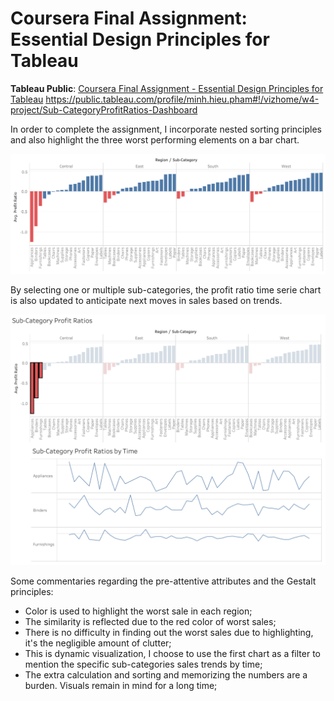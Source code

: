 # Coursera Final Assignment: Essential Design Principles for Tableau

**Tableau Public**: 
[Coursera Final Assignment - Essential Design Principles for Tableau](https://public.tableau.com/profile/minh.hieu.pham#!/vizhome/w4-project/Sub-CategoryProfitRatios-Dashboard)
https://public.tableau.com/profile/minh.hieu.pham#!/vizhome/w4-project/Sub-CategoryProfitRatios-Dashboard

In order to complete the assignment, I incorporate nested sorting principles and also highlight the three worst performing elements on a bar chart.

![w-4-ex-1](./w-4-ex-1.png "w-4-ex-1")

By selecting one or multiple sub-categories, the profit ratio time serie chart is also updated to anticipate next moves in sales based on trends.

![w-4-ex-2](./w-4-ex-2.png "w-4-ex-2")

Some commentaries regarding the pre-attentive attributes and the Gestalt principles: 

- Color is used to highlight the worst sale in each region; 
- The similarity is reflected due to the red color of worst sales; 
- There is no difficulty in finding out the worst sales due to highlighting, it's the negligible amount of clutter; 
- This is dynamic visualization, I choose to use the first chart as a filter to mention the specific sub-categories sales trends by time;
- The extra calculation and sorting and memorizing the numbers are a burden. Visuals remain in mind for a long time;  